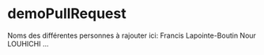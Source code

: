# demoPullRequest
Noms des différentes personnes à rajouter ici:
Francis Lapointe-Boutin
Nour LOUHICHI
...


